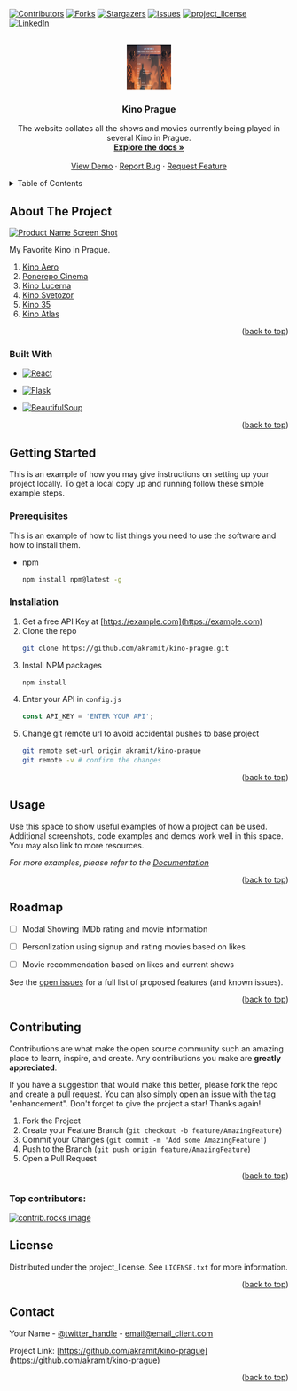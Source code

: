 <!-- Improved compatibility of back to top link: See: https://github.com/othneildrew/Best-README-Template/pull/73 -->
<a id="readme-top"></a>
<!--
*** Thanks for checking out the Best-README-Template. If you have a suggestion
*** that would make this better, please fork the repo and create a pull request
*** or simply open an issue with the tag "enhancement".
*** Don't forget to give the project a star!
*** Thanks again! Now go create something AMAZING! :D
-->



<!-- PROJECT SHIELDS -->
<!--
*** I'm using markdown "reference style" links for readability.
*** Reference links are enclosed in brackets [ ] instead of parentheses ( ).
*** See the bottom of this document for the declaration of the reference variables
*** for contributors-url, forks-url, etc. This is an optional, concise syntax you may use.
*** https://www.markdownguide.org/basic-syntax/#reference-style-links
-->
[![Contributors][contributors-shield]][contributors-url]
[![Forks][forks-shield]][forks-url]
[![Stargazers][stars-shield]][stars-url]
[![Issues][issues-shield]][issues-url]
[![project_license][license-shield]][license-url]
[![LinkedIn][linkedin-shield]][linkedin-url]



<!-- PROJECT LOGO -->
<br />
<div align="center">
  <a href="https://github.com/akramit/kino-prague">
    <img src="images/site-preview.png" alt="Site Preview" width="80" height="80">
  </a>

<h3 align="center">Kino Prague</h3>

  <p align="center">
    The website collates all the shows and movies currently being played in several Kino in Prague. 
    <br />
    <a href="https://github.com/akramit/kino-prague"><strong>Explore the docs »</strong></a>
    <br />
    <br />
    <a href="https://github.com/akramit/kino-prague">View Demo</a>
    &middot;
    <a href="https://github.com/akramit/kino-prague/issues/new?labels=bug&template=bug-report---.md">Report Bug</a>
    &middot;
    <a href="https://github.com/akramit/kino-prague/issues/new?labels=enhancement&template=feature-request---.md">Request Feature</a>
  </p>
</div>



<!-- TABLE OF CONTENTS -->
<details>
  <summary>Table of Contents</summary>
  <ol>
    <li>
      <a href="#about-the-project">About The Project</a>
      <ul>
        <li><a href="#built-with">Built With</a></li>
      </ul>
    </li>
    <li>
      <a href="#getting-started">Getting Started</a>
      <ul>
        <li><a href="#prerequisites">Prerequisites</a></li>
        <li><a href="#installation">Installation</a></li>
      </ul>
    </li>
    <li><a href="#usage">Usage</a></li>
    <li><a href="#roadmap">Roadmap</a></li>
    <li><a href="#contributing">Contributing</a></li>
    <li><a href="#license">License</a></li>
    <li><a href="#contact">Contact</a></li>
    <li><a href="#acknowledgments">Acknowledgments</a></li>
  </ol>
</details>



<!-- ABOUT THE PROJECT -->
## About The Project

[![Product Name Screen Shot][product-screenshot]](https://kino-prague.vercel.app/)

<!-- Here's a blank template to get started. To avoid retyping too much info, do a search and replace with your text editor for the following: `akramit`, `kino-prague`, `twitter_handle`, `amit-roy-iitm`, `email_client`, `email`, `Kino Prague`, `The website collates all the shows and movies currently being played in several Kino in Prague. `, `project_license` -->
My Favorite Kino in Prague. 
1. [Kino Aero](https://www.kinoaero.cz/en)
2. [Ponerepo Cinema](https://nfa.cz/en/ponrepo-cinema/program/program)
3. [Kino Lucerna](https://www.kinolucerna.cz/en)
4. [Kino Svetozor](https://www.kinosvetozor.cz/en)
5. [Kino 35](https://kino35.ifp.cz/)
6. [Kino Atlas](https://www.kinoatlaspraha.cz/)
<p align="right">(<a href="#readme-top">back to top</a>)</p>



### Built With
* [![React][React.js]][React-url]

* [![Flask][Flask.py]][Flask-url]
* [![BeautifulSoup][bs4.py]][bs4-url]

<p align="right">(<a href="#readme-top">back to top</a>)</p>



<!-- GETTING STARTED -->
## Getting Started

This is an example of how you may give instructions on setting up your project locally.
To get a local copy up and running follow these simple example steps.

### Prerequisites

This is an example of how to list things you need to use the software and how to install them.
* npm
  ```sh
  npm install npm@latest -g
  ```

### Installation

1. Get a free API Key at [https://example.com](https://example.com)
2. Clone the repo
   ```sh
   git clone https://github.com/akramit/kino-prague.git
   ```
3. Install NPM packages
   ```sh
   npm install
   ```
4. Enter your API in `config.js`
   ```js
   const API_KEY = 'ENTER YOUR API';
   ```
5. Change git remote url to avoid accidental pushes to base project
   ```sh
   git remote set-url origin akramit/kino-prague
   git remote -v # confirm the changes
   ```

<p align="right">(<a href="#readme-top">back to top</a>)</p>



<!-- USAGE EXAMPLES -->
## Usage

Use this space to show useful examples of how a project can be used. Additional screenshots, code examples and demos work well in this space. You may also link to more resources.

_For more examples, please refer to the [Documentation](https://example.com)_

<p align="right">(<a href="#readme-top">back to top</a>)</p>



<!-- ROADMAP -->
## Roadmap

- [ ] Modal Showing IMDb rating and movie information
- [ ] Personlization using signup and rating movies based on likes
- [ ] Movie recommendation based on likes and current shows


See the [open issues](https://github.com/akramit/kino-prague/issues) for a full list of proposed features (and known issues).

<p align="right">(<a href="#readme-top">back to top</a>)</p>



<!-- CONTRIBUTING -->
## Contributing

Contributions are what make the open source community such an amazing place to learn, inspire, and create. Any contributions you make are **greatly appreciated**.

If you have a suggestion that would make this better, please fork the repo and create a pull request. You can also simply open an issue with the tag "enhancement".
Don't forget to give the project a star! Thanks again!

1. Fork the Project
2. Create your Feature Branch (`git checkout -b feature/AmazingFeature`)
3. Commit your Changes (`git commit -m 'Add some AmazingFeature'`)
4. Push to the Branch (`git push origin feature/AmazingFeature`)
5. Open a Pull Request

<p align="right">(<a href="#readme-top">back to top</a>)</p>

### Top contributors:

<a href="https://github.com/akramit/kino-prague/graphs/contributors">
  <img src="https://contrib.rocks/image?repo=akramit/kino-prague" alt="contrib.rocks image" />
</a>



<!-- LICENSE -->
## License

Distributed under the project_license. See `LICENSE.txt` for more information.

<p align="right">(<a href="#readme-top">back to top</a>)</p>



<!-- CONTACT -->
## Contact

Your Name - [@twitter_handle](https://twitter.com/twitter_handle) - email@email_client.com

Project Link: [https://github.com/akramit/kino-prague](https://github.com/akramit/kino-prague)

<p align="right">(<a href="#readme-top">back to top</a>)</p>



<!-- ACKNOWLEDGMENTS 
## Acknowledgments

* []()
* []()
* []()

<p align="right">(<a href="#readme-top">back to top</a>)</p>
-->


<!-- MARKDOWN LINKS & IMAGES -->
<!-- https://www.markdownguide.org/basic-syntax/#reference-style-links -->
[contributors-shield]: https://img.shields.io/github/contributors/akramit/kino-prague.svg?style=for-the-badge
[contributors-url]: https://github.com/akramit/kino-prague/graphs/contributors
[forks-shield]: https://img.shields.io/github/forks/akramit/kino-prague.svg?style=for-the-badge
[forks-url]: https://github.com/akramit/kino-prague/network/members
[stars-shield]: https://img.shields.io/github/stars/akramit/kino-prague.svg?style=for-the-badge
[stars-url]: https://github.com/akramit/kino-prague/stargazers
[issues-shield]: https://img.shields.io/github/issues/akramit/kino-prague.svg?style=for-the-badge
[issues-url]: https://github.com/akramit/kino-prague/issues
[license-shield]: https://img.shields.io/github/license/akramit/kino-prague.svg?style=for-the-badge
[license-url]: https://github.com/akramit/kino-prague/blob/master/LICENSE.txt
[linkedin-shield]: https://img.shields.io/badge/-LinkedIn-black.svg?style=for-the-badge&logo=linkedin&colorB=555
[linkedin-url]: https://linkedin.com/in/amit-roy-iitm
[product-screenshot]: images/screenshot.png
<!-- Shields.io badges. You can a comprehensive list with many more badges at: https://github.com/inttter/md-badges -->
[Next.js]: https://img.shields.io/badge/next.js-000000?style=for-the-badge&logo=nextdotjs&logoColor=white
[Next-url]: https://nextjs.org/
[React.js]: https://img.shields.io/badge/React-20232A?style=for-the-badge&logo=react&logoColor=61DAFB
[React-url]: https://reactjs.org/
[Vue.js]: https://img.shields.io/badge/Vue.js-35495E?style=for-the-badge&logo=vuedotjs&logoColor=4FC08D
[Vue-url]: https://vuejs.org/
[Angular.io]: https://img.shields.io/badge/Angular-DD0031?style=for-the-badge&logo=angular&logoColor=white
[Angular-url]: https://angular.io/
[Svelte.dev]: https://img.shields.io/badge/Svelte-4A4A55?style=for-the-badge&logo=svelte&logoColor=FF3E00
[Svelte-url]: https://svelte.dev/
[Laravel.com]: https://img.shields.io/badge/Laravel-FF2D20?style=for-the-badge&logo=laravel&logoColor=white
[Laravel-url]: https://laravel.com
[Bootstrap.com]: https://img.shields.io/badge/Bootstrap-563D7C?style=for-the-badge&logo=bootstrap&logoColor=white
[Bootstrap-url]: https://getbootstrap.com
[JQuery.com]: https://img.shields.io/badge/jQuery-0769AD?style=for-the-badge&logo=jquery&logoColor=white
[JQuery-url]: https://jquery.com 
[Flask.py]: https://img.shields.io/badge/Flask-000000?style=for-the-badge&logo=flask&logoColor=white
[Flask-url]: https://flask.palletsprojects.com/en/stable/
[bs4.py]: https://img.shields.io/badge/BeautifulSoup-4B6E51?style=for-the-badge&logo=python&logoColor=white 
[bs4-url]: https://www.crummy.com/software/BeautifulSoup/
